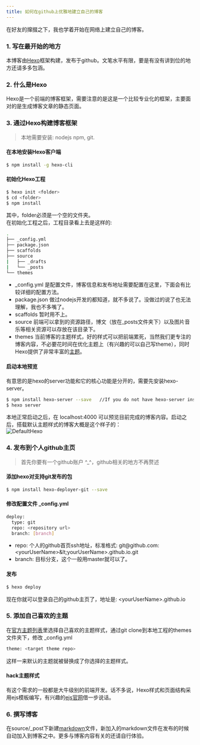 ```yaml
---
title: 如何在github上优雅地建立自己的博客
---
```

在好友的撺掇之下，我也学着开始在网络上建立自己的博客。

### 1. 写在最开始的地方

本博客由[Hexo](https://hexo.io/)框架构建，发布于github。文笔水平有限，要是有没有讲到位的地方还请多多包涵。

### 2. 什么是Hexo

Hexo是一个前端的博客框架，需要注意的是这是一个比较专业化的框架，主要面对的是生成博客文章的静态页面。

### 3. 通过Hexo构建博客框架

> 本地需要安装: nodejs npm, git.

#### 在本地安装Hexo客户端

``` bash
$ npm install -g hexo-cli
```

#### 初始化Hexo工程

``` bash
$ hexo init <folder>
$ cd <folder>
$ npm install
```

其中，folder必须是一个空的文件夹。  
在初始化工程之后，工程目录看上去是这样的:

``` bash
.
├── _config.yml
├── package.json
├── scaffolds
├── source
|   ├── _drafts
|   └── _posts
└── themes
```
* _config.yml 是配置文件，博客信息和发布地址需要配置在这里，下面会有比较详细的配置方法。  
* package.json 做过nodejs开发的都知道，就不多说了。没做过的说了也无法理解，我也不多嘴了。 
* scaffolds 暂时用不上。  
* source 前端可以拿到的资源路径，博文（放在_posts文件夹下）以及图片音乐等相关资源可以存放在该目录下。  
* themes 当前博客的主题样式，好的样式可以把前端累死，当然我们更专注的博客内容，不必要花时间在优化主题上（有兴趣的可以自己写theme），同时Hexo提供了非常丰富的[主题](https://hexo.io/themes/)。

#### 启动本地预览
有意思的是hexo的server功能和它的核心功能是分开的，需要先安装hexo-server。
``` bash
$ npm install hexo-server --save   //If you do not have hexo-server installed.
$ hexo server
```
本地正常启动之后，在 localhost:4000 可以预览目前完成的博客内容。启动之后，搭载默认主题样式的博客大概是这个样子的：  
![DefaultHexo](/images/blogImage522/Hexo_default_theme.jpg)

### 4. 发布到个人github主页
>首先你要有一个github账户 ^_^，github相关的地方不再赘述

#### 添加hexo对支持git发布的包
``` bash
$ npm install hexo-deployer-git --save
```
#### 修改配置文件 _config.yml
``` bash
deploy:
  type: git
  repo: <repository url>
  branch: [branch]
```
* repo: 个人的github首页ssh地址，标准格式: git&#64;github.com:&lt;yourUserName&gt;\&lt;yourUserName&gt;.github.io.git
* branch: 目标分支，这个一般用master就可以了。

#### 发布
``` bash
$ hexo deploy
```
现在你就可以登录自己的github主页了，地址是: &lt;yourUserName&gt;.github.io

### 5. 添加自己喜欢的主题
在[官方主题列表](https://hexo.io/themes/)里选择自己喜欢的主题样式，通过git clone到本地工程的themes文件夹下，修改 _config.yml
``` bash
theme: <target theme repo>
```
这样一来默认的主题就被替换成了你选择的主题样式。

#### hack主题样式
有这个需求的一般都是大牛级别的前端开发。话不多说，Hexo样式和页面结构采用ejs模板编写，有兴趣的[ejs官网](https://ejs.bootcss.com/)借一步说话。

### 6. 撰写博客
在source/_post下新建[markdown](http://www.markdown.cn/)文件，新加入的markdown文件在发布的时候自动加入到博客之中。更多与博客内容有关的还请自行体验。